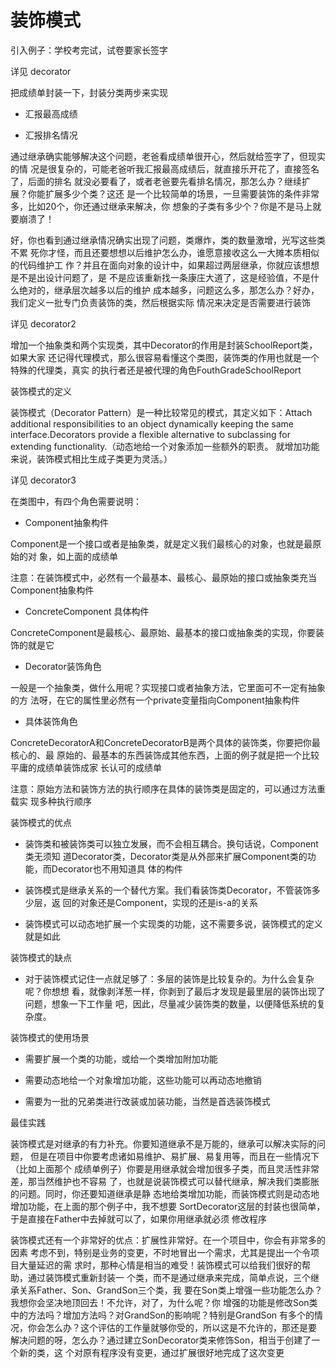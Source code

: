 装饰模式
========

引入例子：学校考完试，试卷要家长签字

详见 decorator

把成绩单封装一下，封装分类两步来实现

- 汇报最高成绩

- 汇报排名情况

通过继承确实能够解决这个问题，老爸看成绩单很开心，然后就给签字了，但现实的情
况是很复杂的，可能老爸听我汇报最高成绩后，就直接乐开花了，直接签名了，后面的排名
就没必要看了，或者老爸要先看排名情况，那怎么办？继续扩展？你能扩展多少个类？这还
是一个比较简单的场景，一旦需要装饰的条件非常多，比如20个，你还通过继承来解决，你
想象的子类有多少个？你是不是马上就要崩溃了！

好，你也看到通过继承情况确实出现了问题，类爆炸，类的数量激增，光写这些类不累
死你才怪，而且还要想想以后维护怎么办，谁愿意接收这么一大摊本质相似的代码维护工
作？并且在面向对象的设计中，如果超过两层继承，你就应该想想是不是出设计问题了，是
不是应该重新找一条康庄大道了，这是经验值，不是什么绝对的，继承层次越多以后的维护
成本越多，问题这么多，那怎么办？好办，我们定义一批专门负责装饰的类，然后根据实际
情况来决定是否需要进行装饰

详见 decorator2

增加一个抽象类和两个实现类，其中Decorator的作用是封装SchoolReport类，如果大家
还记得代理模式，那么很容易看懂这个类图，装饰类的作用也就是一个特殊的代理类，真实
的执行者还是被代理的角色FouthGradeSchoolReport

装饰模式的定义

装饰模式（Decorator Pattern）是一种比较常见的模式，其定义如下：Attach additional
responsibilities to an object dynamically keeping the same interface.Decorators provide a flexible
alternative to subclassing for extending functionality.（动态地给一个对象添加一些额外的职责。
就增加功能来说，装饰模式相比生成子类更为灵活。）

详见 decorator3

在类图中，有四个角色需要说明：

- Component抽象构件

Component是一个接口或者是抽象类，就是定义我们最核心的对象，也就是最原始的对
象，如上面的成绩单

注意：在装饰模式中，必然有一个最基本、最核心、最原始的接口或抽象类充当
Component抽象构件

- ConcreteComponent 具体构件

ConcreteComponent是最核心、最原始、最基本的接口或抽象类的实现，你要装饰的就是它

- Decorator装饰角色

一般是一个抽象类，做什么用呢？实现接口或者抽象方法，它里面可不一定有抽象的方
法呀，在它的属性里必然有一个private变量指向Component抽象构件

- 具体装饰角色

ConcreteDecoratorA和ConcreteDecoratorB是两个具体的装饰类，你要把你最核心的、最
原始的、最基本的东西装饰成其他东西，上面的例子就是把一个比较平庸的成绩单装饰成家
长认可的成绩单

注意：原始方法和装饰方法的执行顺序在具体的装饰类是固定的，可以通过方法重载实
现多种执行顺序

装饰模式的优点

- 装饰类和被装饰类可以独立发展，而不会相互耦合。换句话说，Component类无须知
道Decorator类，Decorator类是从外部来扩展Component类的功能，而Decorator也不用知道具
体的构件

- 装饰模式是继承关系的一个替代方案。我们看装饰类Decorator，不管装饰多少层，返
回的对象还是Component，实现的还是is-a的关系

- 装饰模式可以动态地扩展一个实现类的功能，这不需要多说，装饰模式的定义就是如此

装饰模式的缺点

- 对于装饰模式记住一点就足够了：多层的装饰是比较复杂的。为什么会复杂呢？你想想
看，就像剥洋葱一样，你剥到了最后才发现是最里层的装饰出现了问题，想象一下工作量
吧，因此，尽量减少装饰类的数量，以便降低系统的复杂度。

装饰模式的使用场景

- 需要扩展一个类的功能，或给一个类增加附加功能

- 需要动态地给一个对象增加功能，这些功能可以再动态地撤销

- 需要为一批的兄弟类进行改装或加装功能，当然是首选装饰模式

最佳实践

装饰模式是对继承的有力补充。你要知道继承不是万能的，继承可以解决实际的问题，
但是在项目中你要考虑诸如易维护、易扩展、易复用等，而且在一些情况下（比如上面那个
成绩单例子）你要是用继承就会增加很多子类，而且灵活性非常差，那当然维护也不容易
了，也就是说装饰模式可以替代继承，解决我们类膨胀的问题。同时，你还要知道继承是静
态地给类增加功能，而装饰模式则是动态地增加功能，在上面的那个例子中，我不想要
SortDecorator这层的封装也很简单，于是直接在Father中去掉就可以了，如果你用继承就必须
修改程序

装饰模式还有一个非常好的优点：扩展性非常好。在一个项目中，你会有非常多的因素
考虑不到，特别是业务的变更，不时地冒出一个需求，尤其是提出一个令项目大量延迟的需
求时，那种心情是相当的难受！装饰模式可以给我们很好的帮助，通过装饰模式重新封装一
个类，而不是通过继承来完成，简单点说，三个继承关系Father、Son、GrandSon三个类，我
要在Son类上增强一些功能怎么办？我想你会坚决地顶回去！不允许，对了，为什么呢？你
增强的功能是修改Son类中的方法吗？增加方法吗？对GrandSon的影响呢？特别是GrandSon
有多个的情况，你会怎么办？这个评估的工作量就够你受的，所以这是不允许的，那还是要
解决问题的呀，怎么办？通过建立SonDecorator类来修饰Son，相当于创建了一个新的类，这
个对原有程序没有变更，通过扩展很好地完成了这次变更
